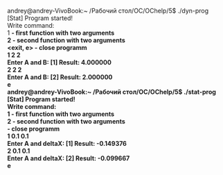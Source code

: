 andrey@andrey-VivoBook:~ /Рабочий стол/OC/OChelp/5$ ./dyn-prog    
[Stat] Program started!   
Write command:    
        1 <A> <B> - first function with two arguments   
        2 <A> <B> - second function with two arguments   
        <exit, e> - close programm   
1 2 2   
Enter A and B: [1] Result: 4.000000   
2 2 2   
Enter A and B: [2] Result: 2.000000   
e   
andrey@andrey-VivoBook:~ /Рабочий стол/OC/OChelp/5$ ./stat-prog    
[Stat] Program started!   
Write command:    
        1 <A> <deltaX> - first function with two arguments   
        2 <A> <deltaX> - second function with two arguments   
        <e> - close programm   
1 0.1 0.1   
Enter A and deltaX: [1] Result: -0.149376   
2 0.1 0.1   
Enter A and deltaX: [2] Result: -0.099667   
e   
